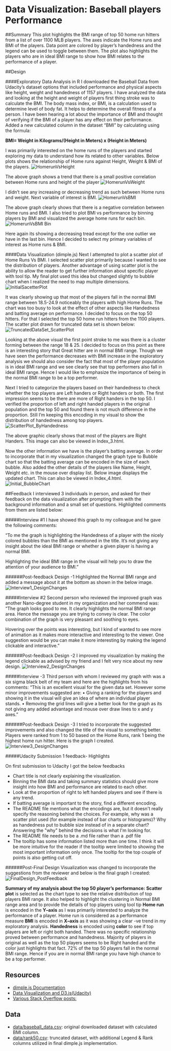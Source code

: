 # Data Visualization: Baseball players Performance

##Summary
This plot highlights the BMI range of top 50 home run hitters from a list of over 1100 MLB players. The axes indicate the Home runs and BMI of the players. Data point are colored by player’s handedness and the legend can be used to toggle between them. The plot also highlights the players who are in ideal BMI range to show how BMI relates to the performance of a player.

##Design

####Exploratory Data Analysis in R
I downloaded the Baseball Data from Udacity’s dataset options that included performance and physical aspects like height, weight and handedness of 1157 players. I have analyzed the data and looking at the height and weight of players first thing stroke was to calculate the BMI. The body mass index, or BMI, is a calculation used to determine level of body fat. It helps to determine the overall fitness of a person.  I have been hearing a lot about the importance of BMI   and thought of verifying if the BMI of a player has any effect on their performance. Added a new calculated column in the dataset “BMI” by calculating using the formula:

**BMI= Weight in Kilograms/(Height in Meters) x (Height in Meters)**

I was primarily interested on the home runs of the players and started exploring my data to understand how its related to  other variables.  Below plots shows the relationship of Home runs against Height, Weight & BMI of the players.
![HomerunVsHeight](https://github.com/anuachankunju/DataVisualization/blob/master/Images/HomerunVsHeight.JPG)

The above graph shows a trend that there is a small positive correlation between Home runs and  height of the player
![HomerunVsWeight](https://github.com/anuachankunju/DataVisualization/blob/master/Images/HomerunVsWeight.JPG)

I didn’t see any increasing or decreasing trend as such between Home runs and weight. Next variable of interest is BMI.
![HomerunVsBMI](https://github.com/anuachankunju/DataVisualization/blob/master/Images/HomerunVsBMI.JPG)

The above graph clearly shows that there is a negative correlation between Home runs and BMI. I also tried to plot BMI vs performance by binning  players by BMI and visualized the average home runs for each bin. 
![HomerunVsBMI Bin](https://github.com/anuachankunju/DataVisualization/blob/master/Images/HomerunVsBMI_BinJPG.JPG)

Here again its showing a decreasing tread except for the one outlier we have in the last bin. Hence I decided to select my primary variables of interest as Home runs & BMI.

####Data Visualization (dimple.js)
Next I attempted to plot a scatter plot of Home Runs Vs BMI. I selected scatter plot primarily because I wanted to see the distribution of players. Another advantage of using scatter plot is the ability to allow the reader to get further information about specific player with tool tip. My final plot used this idea but changed slightly to bubble chart when I realized the need to map multiple dimensions.
![InitialSacetterPlot](https://github.com/anuachankunju/DataVisualization/blob/master/Images/InitialSacetterPlot.JPG)

It was clearly showing up that most of the players fall in the normal BMI range between 18.5-24.9 noticeably the players with high Home Runs. The chart was too busy to look at the effect of other aspects like Handedness and batting average on performance.
I decided to focus on the top 50 hitters. For that I selected the top 50 home run hitters from the 1100 players. The scatter plot drawn for truncated data set is shown below:
![TruncatedDataSet_ScatterPlot](https://github.com/anuachankunju/DataVisualization/blob/master/Images/TruncatedDataSet_ScatterPlot.JPG)

Looking at the above visual the first point stroke to me was there is a cluster forming between the range 18 & 25. I decided to focus on this point as there is an interesting story that Great hitter are in normal BMI range. Though we have seen the performance decreases with BMI increase in the exploratory analysis we should also consider the fact that most of the player population is in ideal BMI range and we see clearly see that top performers also fall in ideal BMI range.  Hence I would like to emphasize the importance of being in the normal BMI range to be a top performer.

Next I tried to categorize the players based on their handedness to check whether the top players are Left handers or Right handers or both.  The first impression seems to be there are more of Right handers in the top 50. I verified the proportion of left and right handed players in the original population and the top 50 and found there is not much difference in the proportion.  Still I’m keeping this encoding in my visual to show the distribution of handedness among top players.
![ScatterPlot_ByHandedness](https://github.com/anuachankunju/DataVisualization/blob/master/Images/ScatterPlot_ByHandedness.JPG)

The above graphic clearly shows that most of the players are Right Handers. This image can also be viewed in Index_3.html. 

Now the other information we have is the player’s batting average. In order to incorporate that in my visualization changed the graph type to Bubble chart so that the batting average can be encoded in the size of each bubble. Also added the other details of the players like Name, Height, Weight etc. in the mouse over display list. Below image displays the updated chart. This can also be viewed in Index_4.html.
![Initial_BubbleChart](https://github.com/anuachankunju/DataVisualization/blob/master/Images/Initial_BubbleChart.JPG)


##Feedback
I interviewed 3 individuals in person, and asked for their feedback on the data visualization after prompting them with the background information and a small set of questions. Highlighted comments from them are listed below:

#####Interview #1
I have showed this graph to my colleague and he gave the following comments:

“To me the graph is highlighting the Handedness of a player with the nicely colored bubbles than the BMI  as mentioned in the title.  It’s not giving any insight about the ideal BMI range or whether a given player is having a normal BMI. 

Highlighting the ideal BMI range in the visual will help you to draw the attention of your audience to BMI.”

######Post-feedback Design -1
Highlighted the Normal BMI range and added a message about it at the bottom as shown in the below image.
![Interview1_DesignChanges](https://github.com/anuachankunju/DataVisualization/blob/master/Images/Interview1_DesignChanges.JPG)

#####Interview #2
Second person who reviewed the improved graph was another Nano-degree student in my organization and her commend was:
“The graph looks good to me. It clearly highlights the normal BMI range area. Hence the message you are trying to convey is clear. The color combination of the graph is very pleasant and soothing to eyes. 

Hovering over the points was interesting, but I kind of wanted to see more of animation as it makes more interactive and interesting to the viewer. One suggestion would be you can make it more interesting by making the legend clickable and interactive.”

######Post-feedback Design -2
I improved my visualization by making the legend clickable as advised by my friend and I felt very nice about my new design.
![Interview2_DesignChanges](https://github.com/anuachankunju/DataVisualization/blob/master/Images/Interview2_DesignChanges.JPG)

#####Interview -3
Third person with whom I reviewed my graph with was a six sigma black belt of my team and here are the highlights from his comments:
“This is an excellent visual for the given data set. However some minor improvements suggested are:
•	Giving a ranking for the players and showing it in the visual will give an idea of where an individual player stands.
•	Removing the grid lines will give a better look for the graph as its not giving any added advantage and  mouse over draw lines to x and y axes.”

######Post-feedback Design -3
I tried to incorporate the suggested improvements and also changed the title of the visual to something better.  Players were ranked from 1 to 50 based on the Home Runs, rank 1 being the highest home run hitter. Here is the graph I created.
![Interview3_DesignChanges](https://github.com/anuachankunju/DataVisualization/blob/master/Images/FinalDesign.JPG)

#####Udacity Submission 1 feedback- Highlights

On first submission to Udacity I got the below feedbacks
* Chart title is not clearly explaining the visualization.
*	Binning the BMI data and taking summary statistics should give more insight into how BMI and performance are related to each other. 
*	Look at the proportion of right to left handed players and see if there is any trend.
*	If batting average is important to the story, find a different encoding.
* The README file mentions what the encodings are, but it doesn't really specify the reasoning behind the choices. For example, why was a scatter plot used (for example instead of bar charts or histograms)? Why as handedness put to bubble size instead of in a separate chart? Answering the "why" behind the decisions is what I'm looking for.
* The README file needs to be a .md file rather than a .pdf file
* The tooltip has some information listed more than one time. I think it will be more intuitive for the reader if the tooltip were limited to showing the most important information only once. The tooltip for the top couple of points is also getting cut off.

######Post-Final Design
Visualization was changed to incorporate the suggestions from the reviewer and below is the final graph I created:
![FinalDesign_PostFeedback](https://github.com/anuachankunju/DataVisualization/blob/master/Images/FinalDesign_PostFeedback.JPG)

**Summary of my analysis about the top 50 player’s performance:**
**Scatter plot** is selected as the chart type to see the relative distribution of top players BMI range. It also helped to highlight the clustering in Normal BMI range area and to provide the details of top players using tool tip
**Home run** is encoded in the **Y–axis** as I was primarily interested to analyze the performance of a player. Home run is considered as a performance measure
**BMI** is encoded in **X–axis** as it was showing a clear -ve trend in my exploratory analysis.
**Handedness** is encoded using **color** to see if top players are left or right both handed. There was no specific relationship proved between performance and handedness. Majority of players in original as well as the top 50 players seems to be Right handed and the color just highlights that fact.
72% of the top 50 players fall in the normal BMI range. Hence if you are in normal BMI range you have high chance to be a top performer.

## Resources
* [dimple.js Documentation](http://dimplejs.org/) 
* [Data Visualization and D3.js(Udacity)](https://www.udacity.com/course/viewer#!/c-ud507-nd)
* [Various Stack Overflow posts:](http://stackoverflow.com/search?q=dimple.js) 

## Data
* [data/baseball_data.csv](https://github.com/anuachankunju/DataVisualization/blob/master/data/baseball_data.csv):  original downloaded dataset with calculated BMI column.
* [data/rank50.csv](https://github.com/anuachankunju/DataVisualization/blob/master/data/rank50.csv): truncated dataset, with additional Legend & Rank columns utilized in final dimple.js implementation.

